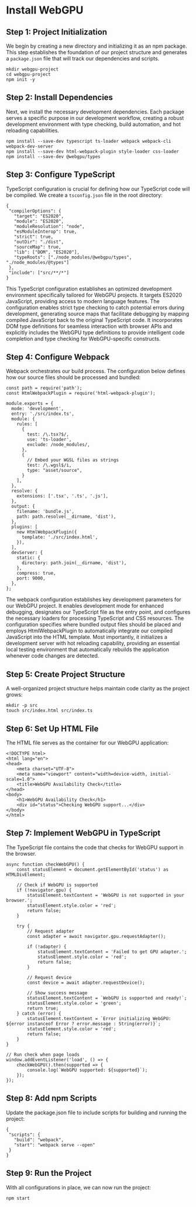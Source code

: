 # Install WebGPU

## Step 1: Project Initialization
We begin by creating a new directory and initializing it as an npm package. This step establishes the foundation of our project structure and generates a `package.json` file that will track our dependencies and scripts.

```
mkdir webgpu-project
cd webgpu-project
npm init -y
```

## Step 2: Install Dependencies
Next, we install the necessary development dependencies. Each package serves a specific purpose in our development workflow, creating a robust development environment with type checking, build automation, and hot reloading capabilities.

```
npm install --save-dev typescript ts-loader webpack webpack-cli webpack-dev-server
npm install --save-dev html-webpack-plugin style-loader css-loader
npm install --save-dev @webgpu/types
```

## Step 3: Configure TypeScript
TypeScript configuration is crucial for defining how our TypeScript code will be compiled. We create a `tsconfig.json` file in the root directory:

```
{
 "compilerOptions": {
   "target": "ES2020",
   "module": "ES2020",
   "moduleResolution": "node",
   "esModuleInterop": true,
   "strict": true,
   "outDir": "./dist",
   "sourceMap": true,
   "lib": ["DOM", "ES2020"],
   "typeRoots": ["./node_modules/@webgpu/types", "./node_modules/@types"]
 },
 "include": ["src/**/*"]
}
```
This TypeScript configuration establishes an optimized development environment specifically tailored for WebGPU projects. It targets ES2020 JavaScript, providing access to modern language features. The configuration enables strict type checking to catch potential errors during development, generating source maps that facilitate debugging by mapping compiled JavaScript back to the original TypeScript code. It incorporates DOM type definitions for seamless interaction with browser APIs and explicitly includes the WebGPU type definitions to provide intelligent code completion and type checking for WebGPU-specific constructs. 

## Step 4: Configure Webpack
Webpack orchestrates our build process. The configuration below defines how our source files should be processed and bundled:

```
const path = require('path');
const HtmlWebpackPlugin = require('html-webpack-plugin');

module.exports = {
  mode: 'development',
  entry: './src/index.ts',
  module: {
    rules: [
      {
        test: /\.tsx?$/,
        use: 'ts-loader',
        exclude: /node_modules/,
      },
      {
        // Embed your WGSL files as strings
        test: /\.wgsl$/i,
        type: "asset/source",
      }
    ],
  },
  resolve: {
    extensions: ['.tsx', '.ts', '.js'],
  },
  output: {
    filename: 'bundle.js',
    path: path.resolve(__dirname, 'dist'),
  },
  plugins: [
    new HtmlWebpackPlugin({
      template: './src/index.html',
    }),
  ],
  devServer: {
    static: {
      directory: path.join(__dirname, 'dist'),
    },
    compress: true,
    port: 9000,
  },
};
```
The webpack configuration establishes key development parameters for our WebGPU project. It enables development mode for enhanced debugging, designates our TypeScript file as the entry point, and configures the necessary loaders for processing TypeScript and CSS resources. The configuration specifies where bundled output files should be placed and employs HtmlWebpackPlugin to automatically integrate our compiled JavaScript into the HTML template. Most importantly, it initializes a development server with hot reloading capability, providing an essential local testing environment that automatically rebuilds the application whenever code changes are detected.

## Step 5: Create Project Structure
A well-organized project structure helps maintain code clarity as the project grows:

```
mkdir -p src
touch src/index.html src/index.ts
```

## Step 6: Set Up HTML File
The HTML file serves as the container for our WebGPU application:

```
<!DOCTYPE html>
<html lang="en">
<head>
    <meta charset="UTF-8">
    <meta name="viewport" content="width=device-width, initial-scale=1.0">
    <title>WebGPU Availability Check</title>
</head>
<body>
    <h1>WebGPU Availability Check</h1>
    <div id="status">Checking WebGPU support...</div>
</body>
</html>
```

## Step 7: Implement WebGPU in TypeScript
The TypeScript file contains the code that checks for WebGPU support in the browser.

```
async function checkWebGPU() {
    const statusElement = document.getElementById('status') as HTMLDivElement;
    
    // Check if WebGPU is supported
    if (!navigator.gpu) {
        statusElement.textContent = 'WebGPU is not supported in your browser.';
        statusElement.style.color = 'red';
        return false;
    }
    
    try {
        // Request adapter
        const adapter = await navigator.gpu.requestAdapter();

        if (!adapter) {
            statusElement.textContent = 'Failed to get GPU adapter.';
            statusElement.style.color = 'red';
            return false;
        }
              
        // Request device
        const device = await adapter.requestDevice();
                      
        // Show success message
        statusElement.textContent = `WebGPU is supported and ready!`;
        statusElement.style.color = 'green';
        return true;
    } catch (error) {
        statusElement.textContent = `Error initializing WebGPU: ${error instanceof Error ? error.message : String(error)}`;
        statusElement.style.color = 'red';
        return false;
    }
}

// Run check when page loads
window.addEventListener('load', () => {
    checkWebGPU().then(supported => {
        console.log(`WebGPU supported: ${supported}`);
    });
});
```

## Step 8: Add npm Scripts
Update the package.json file to include scripts for building and running the project:

```
{
 "scripts": {
   "build": "webpack",
   "start": "webpack serve --open"
 }
}
```

## Step 9: Run the Project
With all configurations in place, we can now run the project:

```
npm start
```

